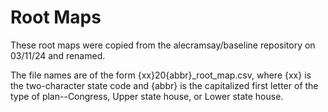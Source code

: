 # Root Maps

These root maps were copied from the alecramsay/baseline repository on 03/11/24 and renamed.

The file names are of the form {xx}20{abbr}_root_map.csv, 
where {xx} is the two-character state code and 
{abbr} is the capitalized first letter of the type of plan--Congress, Upper state house, or Lower state house.